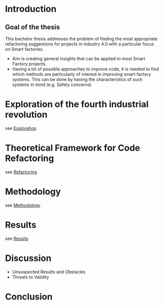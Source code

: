 # Introduction
## Goal of the thesis
This bachelor thesis addresses the problem of finding the most appropriate refactoring suggestions for projects in industry 4.0 with a particular focus on Smart factories.
- Aim is creating general insights that can be applied to most Smart Factory projects.
- Having a lot of possible approaches to improve code, it is needed to find which methods are particularly of interest in improving smart factory systems. This can be done by having the characteristics of such systems in mind (e.g. Safety concerns)

# Exploration of the fourth industrial revolution
see [Exploration](https://github.com/fabian-gubler/bachelor-thesis/blob/main/notes/contents/1-exploration.md)

# Theoretical Framework for Code Refactoring
see [Refactoring](https://github.com/fabian-gubler/bachelor-thesis/blob/main/notes/contents/2-refactoring.md)

# Methodology
see [Methodology](https://github.com/fabian-gubler/bachelor-thesis/blob/main/notes/contents/3-methodology.md)

# Results
see [Results](https://github.com/fabian-gubler/bachelor-thesis/blob/main/notes/contents/4-results.md)

# Discussion

- Unsuspected Results and Obstacles
- Threats to Validity

# Conclusion
